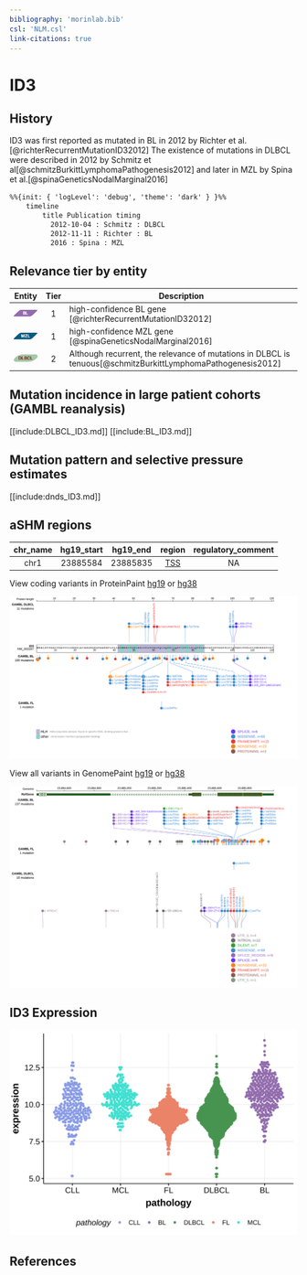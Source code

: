 ```yaml
---
bibliography: 'morinlab.bib'
csl: 'NLM.csl'
link-citations: true
---
```

# ID3

## History
ID3 was first reported as mutated in BL in 2012 by Richter et al.[@richterRecurrentMutationID32012] 
The existence of mutations in DLBCL were described in 2012 by Schmitz et al[@schmitzBurkittLymphomaPathogenesis2012] and later in MZL by Spina et al.[@spinaGeneticsNodalMarginal2016]

```mermaid
%%{init: { 'logLevel': 'debug', 'theme': 'dark' } }%%
    timeline
        title Publication timing
          2012-10-04 : Schmitz : DLBCL
          2012-11-11 : Richter : BL
          2016 : Spina : MZL
```

## Relevance tier by entity

|Entity|Tier|Description                              |
|:------:|:----:|-----------------------------------------|
|![BL](images/icons/BL_tier1.png)    |1 | high-confidence BL gene [@richterRecurrentMutationID32012]|
|![MZL](images/icons/MZL_tier1.png) |1 | high-confidence MZL gene [@spinaGeneticsNodalMarginal2016]|
|![DLBCL](images/icons/DLBCL_tier2.png) |2 | Although recurrent, the relevance of mutations in DLBCL is tenuous[@schmitzBurkittLymphomaPathogenesis2012]|

## Mutation incidence in large patient cohorts (GAMBL reanalysis)

[[include:DLBCL_ID3.md]]
[[include:BL_ID3.md]]

## Mutation pattern and selective pressure estimates

[[include:dnds_ID3.md]]

## aSHM regions

|chr_name|hg19_start|hg19_end|region                                                                                   |regulatory_comment|
|:--------:|:----------:|:--------:|:-----------------------------------------------------------------------------------------:|:------------------:|
|chr1    |23885584  |23885835|[TSS](https://genome.ucsc.edu/s/rdmorin/GAMBL%20hg19?position=chr1%3A23885584%2D23885835)|NA                |

View coding variants in ProteinPaint [hg19](https://morinlab.github.io/LLMPP/GAMBL/ID3_protein.html)  or [hg38](https://morinlab.github.io/LLMPP/GAMBL/ID3_protein_hg38.html)

![](images/proteinpaint/ID3_NM_002167.svg)

View all variants in GenomePaint [hg19](https://morinlab.github.io/LLMPP/GAMBL/ID3.html)  or [hg38](https://morinlab.github.io/LLMPP/GAMBL/ID3_hg38.html)

![](images/proteinpaint/ID3.svg)

## ID3 Expression
![](images/gene_expression/ID3_by_pathology.svg)

## References

<!-- ORIGIN: 22885699 -->
<!-- BL: richterRecurrentMutationID32012a -->
<!-- DLBCL: schmitzBurkittLymphomaPathogenesis2012 -->
<!-- MZL: spinaGeneticsNodalMarginal2016b -->
